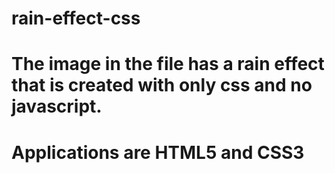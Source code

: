 # rain-effect-css

# The image in the file has a rain effect that is created with only css and no javascript.

# Applications are HTML5 and CSS3